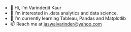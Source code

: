 - 👋 Hi, I’m Varinderjit Kaur
- 👀 I’m interested in .data analytics and data science.
- 🌱 I’m currently learning Tableau, Pandas and Matplotlib
- 📫 Reach me at jaswalvarinder@yahoo.com 

